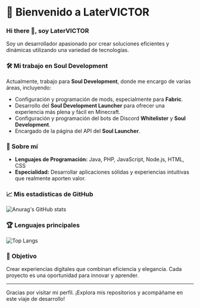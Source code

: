 # 🌌 Bienvenido a LaterVICTOR

### Hi there 👋, soy **LaterVICTOR**

Soy un desarrollador apasionado por crear soluciones eficientes y dinámicas utilizando una variedad de tecnologías.

### 🛠️ Mi trabajo en Soul Development
Actualmente, trabajo para **Soul Development**, donde me encargo de varias áreas, incluyendo:
- Configuración y programación de mods, especialmente para **Fabric**.
- Desarrollo del **Soul Development Launcher** para ofrecer una experiencia más plena y fácil en Minecraft.
- Configuración y programación del bots de Discord **Whitelister** y **Soul Development**.
- Encargado de la página del API del **Soul Launcher**.

### 🚀 Sobre mí
- **Lenguajes de Programación:** Java, PHP, JavaScript, Node.js, HTML, CSS
- **Especialidad:** Desarrollar aplicaciones sólidas y experiencias intuitivas que realmente aporten valor.

### 📈 Mis estadísticas de GitHub

![Anurag's GitHub stats](https://github-readme-stats.vercel.app/api?username=LaterVICTOR&show_icons=true&theme=tokyonight)

### 🏆 Lenguajes principales

![Top Langs](https://github-readme-stats.vercel.app/api/top-langs/?username=LaterVICTOR&hide_progress=donut)

### 🎯 Objetivo
Crear experiencias digitales que combinan eficiencia y elegancia. Cada proyecto es una oportunidad para innovar y aprender.

---

Gracias por visitar mi perfil. ¡Explora mis repositorios y acompáñame en este viaje de desarrollo!

